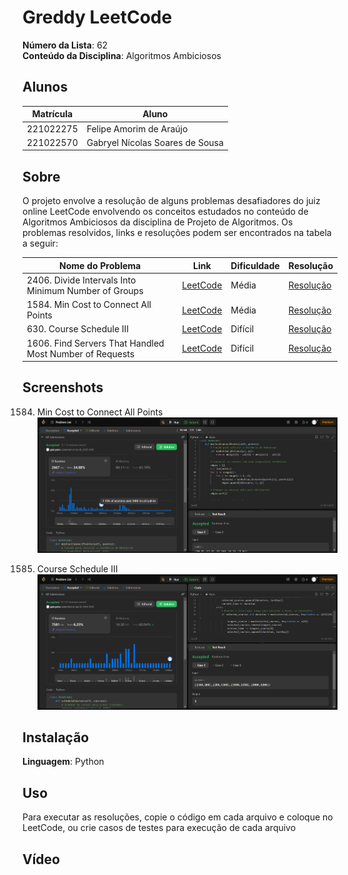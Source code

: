 # Greddy LeetCode

**Número da Lista**: 62<br>
**Conteúdo da Disciplina**: Algoritmos Ambiciosos<br>

## Alunos
|Matrícula | Aluno |
| -- | -- |
| 221022275  |  Felipe Amorim de Araújo |
| 221022570  |  Gabryel Nícolas Soares de Sousa  |

## Sobre 
O projeto envolve a resolução de alguns problemas desafiadores do juiz online LeetCode envolvendo os conceitos estudados no conteúdo de Algoritmos Ambiciosos da disciplina de Projeto de Algoritmos. Os problemas resolvidos, links e resoluções podem ser encontrados na tabela a seguir:

| Nome do Problema | Link | Dificuldade | Resolução |
| -- | -- | -- | -- |
| 2406. Divide Intervals Into Minimum Number of Groups | [LeetCode](https://leetcode.com/problems/divide-intervals-into-minimum-number-of-groups/description/) | Média | [Resolução](./2406_Divide_Intervals_Into_Minimum_Groups/Solution.py) |
| 1584. Min Cost to Connect All Points | [LeetCode](https://leetcode.com/problems/min-cost-to-connect-all-points/description/) | Média | [Resolução](./1584_Min_Cost_to_Connect_All_Points/Solution.py) |
| 630. Course Schedule III | [LeetCode](https://leetcode.com/problems/course-schedule-iii/description/) | Difícil | [Resolução](./630_Course_Schedule_III/Solution.py) |
| 1606. Find Servers That Handled Most Number of Requests | [LeetCode](https://leetcode.com/problems/find-servers-that-handled-most-number-of-requests/description/) | Difícil | [Resolução](./1606_Find_Servers_That_Handled_Most_Number_Of_Requests/Solution.py) |

## Screenshots
1584. Min Cost to Connect All Points 
![Imagem 1584](./1584_Min_Cost_to_Connect_All_Points/img.png)

630. Course Schedule III
![Imagem 630](./630_Course_Schedule_III/img.png)

## Instalação 
**Linguagem**: Python<br>

## Uso 
Para executar as resoluções, copie o código em cada arquivo e coloque no LeetCode, ou crie casos de testes para execução de cada arquivo

## Vídeo




